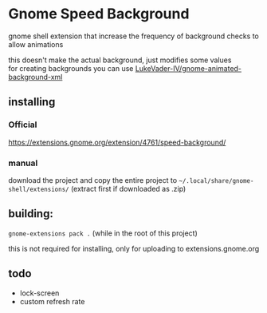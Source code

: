 # Gnome Speed Background
gnome shell extension that increase the frequency of background checks to allow animations

this doesn't make the actual background, just modifies some values<br>
for creating backgrounds you can use <a href="https://github.com/LukeVader-IV/gnome-animated-background-xml">LukeVader-IV/gnome-animated-background-xml</a>

## installing
### Official
https://extensions.gnome.org/extension/4761/speed-background/

### manual
download the project and copy the entire project to `~/.local/share/gnome-shell/extensions/` (extract first if downloaded as .zip)

## building:
`gnome-extensions pack .` (while in the root of this project)

this is not required for installing, only for uploading to extensions.gnome.org

## todo
- lock-screen
- custom refresh rate
